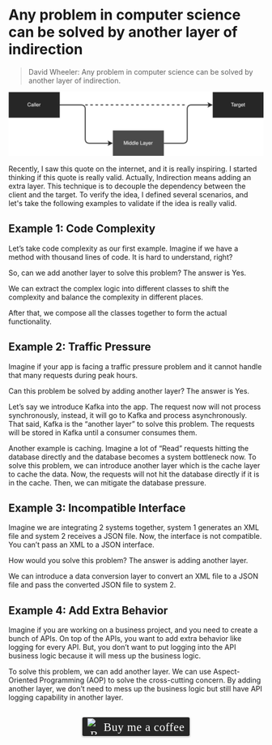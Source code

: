 # Any problem in computer science can be solved by another layer of indirection 
>David Wheeler: Any problem in computer science can be solved by another layer of indirection.

![](../assets/resources/general/indirection.png)

Recently, I saw this quote on the internet, and it is really inspiring. I started thinking if this quote is really valid. Actually, Indirection means adding an extra layer. This technique is to decouple the dependency between the client and the target. To verify the idea, I defined several scenarios, and let's take the following examples to validate if the idea is really valid.

## Example 1: Code Complexity

Let’s take code complexity as our first example. Imagine if we have a method with thousand lines of code. It is hard to understand, right?

So, can we add another layer to solve this problem? The answer is Yes.

We can extract the complex logic into different classes to shift the complexity and balance the complexity in different places.

After that, we compose all the classes together to form the actual functionality.

## Example 2: Traffic Pressure

Imagine if your app is facing a traffic pressure problem and it cannot handle that many requests during peak hours. 

Can this problem be solved by adding another layer? The answer is Yes.

Let’s say we introduce Kafka into the app. The request now will not process synchronously, instead, it will go to Kafka and process asynchronously. That said, Kafka is the “another layer” to solve this problem. The requests will be stored in Kafka until a consumer consumes them.

Another example is caching. Imagine a lot of “Read” requests hitting the database directly and the database becomes a system bottleneck now. To solve this problem, we can introduce another layer which is the cache layer to cache the data. Now, the requests will not hit the database directly if it is in the cache. Then, we can mitigate the database pressure.

## Example 3: Incompatible Interface

Imagine we are integrating 2 systems together, system 1 generates an XML file and system 2 receives a JSON file. Now, the interface is not compatible. You can’t pass an XML to a JSON interface.

How would you solve this problem? The answer is adding another layer.

We can introduce a data conversion layer to convert an XML file to a JSON file and pass the converted JSON file to system 2.

## Example 4: Add Extra Behavior

Imagine if you are working on a business project, and you need to create a bunch of APIs. On top of the APIs, you want to add extra behavior like logging for every API. But, you don’t want to put logging into the API business logic because it will mess up the business logic.

To solve this problem, we can add another layer. We can use Aspect-Oriented Programming (AOP) to solve the cross-cutting concern. By adding another layer, we don’t need to mess up the business logic but still have API logging capability in another layer.

<br>
<center>
<style>.bmc-button img{width: 27px !important;margin-bottom: 1px !important;box-shadow: none !important;border: none !important;vertical-align: middle !important;}.bmc-button{line-height: 36px !important;height:37px !important;text-decoration: none !important;display:inline-flex !important;color:#ffffff !important;background-color:#262626 !important;border-radius: 3px !important;border: 1px solid transparent !important;padding: 1px 9px !important;font-size: 23px !important;letter-spacing: 0.6px !important;box-shadow: 0px 1px 2px rgba(190, 190, 190, 0.5) !important;-webkit-box-shadow: 0px 1px 2px 2px rgba(190, 190, 190, 0.5) !important;margin: 0 auto !important;font-family:'Cookie', cursive !important;-webkit-box-sizing: border-box !important;box-sizing: border-box !important;-o-transition: 0.3s all linear !important;-webkit-transition: 0.3s all linear !important;-moz-transition: 0.3s all linear !important;-ms-transition: 0.3s all linear !important;transition: 0.3s all linear !important;}.bmc-button:hover, .bmc-button:active, .bmc-button:focus {-webkit-box-shadow: 0px 1px 2px 2px rgba(190, 190, 190, 0.5) !important;text-decoration: none !important;box-shadow: 0px 1px 2px 2px rgba(190, 190, 190, 0.5) !important;opacity: 0.85 !important;color:#ffffff !important;}</style><link href="https://fonts.googleapis.com/css?family=Cookie" rel="stylesheet"><a class="bmc-button" target="_blank" href="https://www.buymeacoffee.com/raychongtk"><img src="https://www.buymeacoffee.com/assets/img/BMC-btn-logo.svg" alt="Buy me a coffee"><span style="margin-left:5px">Buy me a coffee</span></a>
</center>
